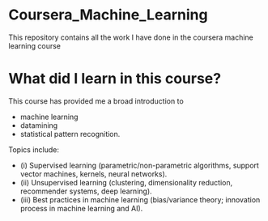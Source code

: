 # Coursera_Machine_Learning
This repository contains all the work I have done in the coursera machine learning course

# What did I learn in this course?

This course has provided me a broad introduction to

- machine learning 
- datamining
- statistical pattern recognition. 

Topics include: 
- (i) Supervised learning (parametric/non-parametric algorithms, support vector machines, kernels, neural networks). 
- (ii) Unsupervised learning (clustering, dimensionality reduction, recommender systems, deep learning). 
- (iii) Best practices in machine learning (bias/variance theory; innovation process in machine learning and AI).
